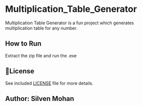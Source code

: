 # Multiplication_Table_Generator

Multiplication Table Generator is a fun project which generates multiplication table for any number.

## How to Run
Extract the zip file and run the .exe

## 📃License

  See included [LICENSE](./LICENSE) file for more details.

## Author: Silven Mohan
